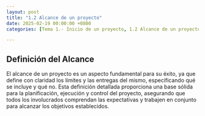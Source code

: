 ```yaml
---
layout: post
title: "1.2 Alcance de un proyecto"
date: 2025-02-19 00:00:00 +0800
categories: [Tema 1.- Inicio de un proyecto, 1.2 Alcance de un proyecto]

---
```

<h2>Definición del Alcance</h2>
<p>El alcance de un proyecto es un aspecto fundamental para su éxito, ya que define con
claridad los límites y las entregas del mismo, especificando qué se incluye y qué no.
Esta definición detallada proporciona una base sólida para la planificación, ejecución
y control del proyecto, asegurando que todos los involucrados comprendan las
expectativas y trabajen en conjunto para alcanzar los objetivos establecidos.
</p>
